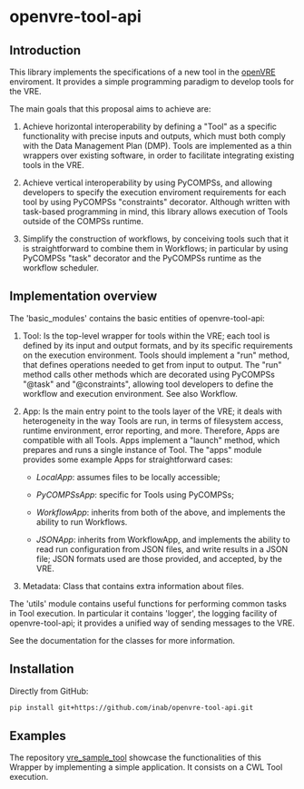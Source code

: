 # openvre-tool-api

## Introduction
This library implements the specifications of a new tool in the [openVRE](https://github.com/inab/openVRE.git) enviroment.
It provides a simple programming paradigm to develop tools for the VRE.

The main goals that this proposal aims to achieve are:

1. Achieve horizontal interoperability by defining a "Tool" as a specific
functionality with precise inputs and outputs, which must both comply with the
Data Management Plan (DMP). Tools are implemented as a thin wrappers over
existing software, in order to facilitate integrating existing tools in the
VRE.

2. Achieve vertical interoperability by using PyCOMPSs, and allowing
developers to specify the execution enviroment requirements for each tool by
using PyCOMPSs "constraints" decorator. Although written with task-based
programming in mind, this library allows execution of Tools outside of the
COMPSs runtime.

3. Simplify the construction of workflows, by conceiving tools such that it is
straightforward to combine them in Workflows; in particular by using PyCOMPSs
"task" decorator and the PyCOMPSs runtime as the workflow scheduler.

## Implementation overview
The 'basic_modules' contains the basic entities of openvre-tool-api:
1. Tool:
	Is the top-level wrapper for tools within the VRE; each tool is defined
	by its input and output formats, and by its specific requirements on the
	execution environment. Tools should implement a "run" method, that defines
	operations needed to get from input to output. The "run" method calls other
	methods which are decorated using PyCOMPSs "@task" and "@constraints",
	allowing tool developers to define the workflow and execution environment.
    See also Workflow.
2. App:
	Is the main entry point to the tools layer of the VRE; it deals with heterogeneity
	in the way Tools are run, in terms of filesystem access, runtime environment,
	error reporting, and more. Therefore, Apps are compatible with all Tools.
	Apps implement a "launch" method, which prepares and runs a single instance of Tool.
	The "apps" module provides some example Apps for straightforward cases:

	- *LocalApp*: assumes files to be locally accessible;

	- *PyCOMPSsApp*: specific for Tools using PyCOMPSs;

	- *WorkflowApp*: inherits from both of the above, and implements the ability
	  to run Workflows.

	- *JSONApp*: inherits from WorkflowApp, and implements the ability to read
	  run configuration from JSON files, and write results in a JSON file; JSON
      formats used are those provided, and accepted, by the VRE.

3. Metadata:
   Class that contains extra information about files.

The 'utils' module contains useful functions for performing common tasks in Tool
execution. In particular it contains 'logger', the logging facility of openvre-tool-api;
it provides a unified way of sending messages to the VRE.

See the documentation for the classes for more information.

## Installation

Directly from GitHub:

```bash
pip install git+https://github.com/inab/openvre-tool-api.git
```

## Examples

The repository [vre_sample_tool](https://github.com/inab/vre_sample_tool.git) showcase the functionalities of this Wrapper by implementing
a simple application. It consists on a CWL Tool execution.

